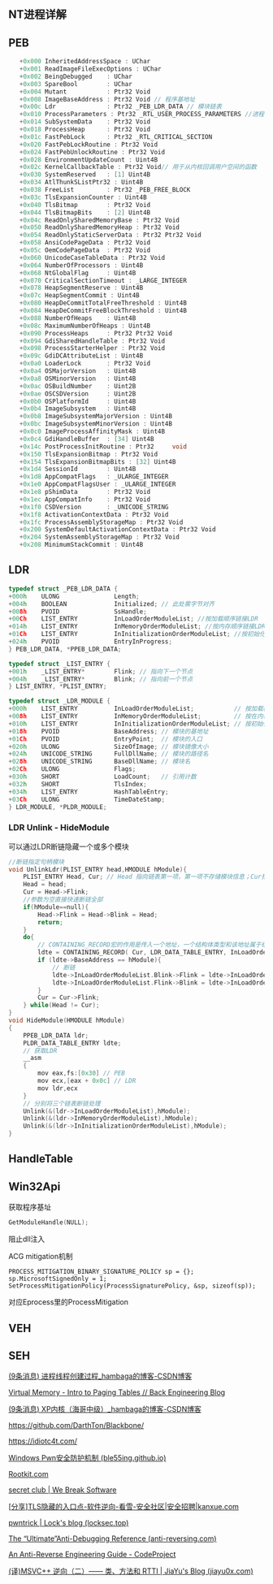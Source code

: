 ## NT进程详解

## PEB

```c
   +0x000 InheritedAddressSpace : UChar
   +0x001 ReadImageFileExecOptions : UChar
   +0x002 BeingDebugged    : UChar
   +0x003 SpareBool        : UChar
   +0x004 Mutant           : Ptr32 Void
   +0x008 ImageBaseAddress : Ptr32 Void // 程序基地址
   +0x00c Ldr              : Ptr32 _PEB_LDR_DATA // 模块链表
   +0x010 ProcessParameters : Ptr32 _RTL_USER_PROCESS_PARAMETERS //进程的参数(ProcessParameters.CommandLine.Buffer)
   +0x014 SubSystemData    : Ptr32 Void
   +0x018 ProcessHeap      : Ptr32 Void
   +0x01c FastPebLock      : Ptr32 _RTL_CRITICAL_SECTION
   +0x020 FastPebLockRoutine : Ptr32 Void
   +0x024 FastPebUnlockRoutine : Ptr32 Void
   +0x028 EnvironmentUpdateCount : Uint4B
   +0x02c KernelCallbackTable : Ptr32 Void// 用于从内核回调用户空间的函数
   +0x030 SystemReserved   : [1] Uint4B
   +0x034 AtlThunkSListPtr32 : Uint4B
   +0x038 FreeList         : Ptr32 _PEB_FREE_BLOCK
   +0x03c TlsExpansionCounter : Uint4B
   +0x040 TlsBitmap        : Ptr32 Void
   +0x044 TlsBitmapBits    : [2] Uint4B
   +0x04c ReadOnlySharedMemoryBase : Ptr32 Void
   +0x050 ReadOnlySharedMemoryHeap : Ptr32 Void
   +0x054 ReadOnlyStaticServerData : Ptr32 Ptr32 Void
   +0x058 AnsiCodePageData : Ptr32 Void
   +0x05c OemCodePageData  : Ptr32 Void
   +0x060 UnicodeCaseTableData : Ptr32 Void
   +0x064 NumberOfProcessors : Uint4B
   +0x068 NtGlobalFlag     : Uint4B
   +0x070 CriticalSectionTimeout : _LARGE_INTEGER
   +0x078 HeapSegmentReserve : Uint4B
   +0x07c HeapSegmentCommit : Uint4B
   +0x080 HeapDeCommitTotalFreeThreshold : Uint4B
   +0x084 HeapDeCommitFreeBlockThreshold : Uint4B
   +0x088 NumberOfHeaps    : Uint4B
   +0x08c MaximumNumberOfHeaps : Uint4B
   +0x090 ProcessHeaps     : Ptr32 Ptr32 Void
   +0x094 GdiSharedHandleTable : Ptr32 Void
   +0x098 ProcessStarterHelper : Ptr32 Void
   +0x09c GdiDCAttributeList : Uint4B
   +0x0a0 LoaderLock       : Ptr32 Void
   +0x0a4 OSMajorVersion   : Uint4B
   +0x0a8 OSMinorVersion   : Uint4B
   +0x0ac OSBuildNumber    : Uint2B
   +0x0ae OSCSDVersion     : Uint2B
   +0x0b0 OSPlatformId     : Uint4B
   +0x0b4 ImageSubsystem   : Uint4B
   +0x0b8 ImageSubsystemMajorVersion : Uint4B
   +0x0bc ImageSubsystemMinorVersion : Uint4B
   +0x0c0 ImageProcessAffinityMask : Uint4B
   +0x0c4 GdiHandleBuffer  : [34] Uint4B
   +0x14c PostProcessInitRoutine : Ptr32     void
   +0x150 TlsExpansionBitmap : Ptr32 Void
   +0x154 TlsExpansionBitmapBits : [32] Uint4B
   +0x1d4 SessionId        : Uint4B
   +0x1d8 AppCompatFlags   : _ULARGE_INTEGER
   +0x1e0 AppCompatFlagsUser : _ULARGE_INTEGER
   +0x1e8 pShimData        : Ptr32 Void
   +0x1ec AppCompatInfo    : Ptr32 Void
   +0x1f0 CSDVersion       : _UNICODE_STRING
   +0x1f8 ActivationContextData : Ptr32 Void
   +0x1fc ProcessAssemblyStorageMap : Ptr32 Void
   +0x200 SystemDefaultActivationContextData : Ptr32 Void
   +0x204 SystemAssemblyStorageMap : Ptr32 Void
   +0x208 MinimumStackCommit : Uint4B
```

## LDR

```c++
typedef struct _PEB_LDR_DATA {
+000h    ULONG               Length;
+004h    BOOLEAN             Initialized; // 此处需字节对齐
+008h    PVOID               SsHandle;
+00Ch    LIST_ENTRY          InLoadOrderModuleList; //按加载顺序链接LDR
+014h    LIST_ENTRY          InMemoryOrderModuleList; //按内存顺序链接LDR
+01Ch    LIST_ENTRY          InInitializationOrderModuleList; //按初始化顺序链接LDR
+024h    PVOID               EntryInProgress;
} PEB_LDR_DATA, *PPEB_LDR_DATA;

typedef struct _LIST_ENTRY {
+001h    _LIST_ENTRY*        Flink; // 指向下一个节点
+004h    _LIST_ENTRY*        Blink; // 指向前一个节点
} LIST_ENTRY, *PLIST_ENTRY;

typedef struct _LDR_MODULE {
+000h    LIST_ENTRY          InLoadOrderModuleList;           // 按加载模块顺序的模块链表
+008h    LIST_ENTRY          InMemoryOrderModuleList;         // 按在内存中顺序的模块链表
+010h    LIST_ENTRY          InInitializationOrderModuleList; // 按初始化顺序
+018h    PVOID               BaseAddress; // 模块的基地址
+01Ch    PVOID               EntryPoint;  // 模块的入口
+020h    ULONG               SizeOfImage; // 模块镜像大小
+024h    UNICODE_STRING      FullDllName; // 模块的路径名
+028h    UNICODE_STRING      BaseDllName; // 模块名
+02Ch    ULONG               Flags;
+030h    SHORT               LoadCount;   // 引用计数
+032h    SHORT               TlsIndex;
+034h    LIST_ENTRY          HashTableEntry; 
+03Ch    ULONG               TimeDateStamp; 
} LDR_MODULE, *PLDR_MODULE;
```

### LDR Unlink - HideModule

可以通过LDR断链隐藏一个或多个模块

```c++
//断链指定句柄模块
void UnlinkLdr(PLIST_ENTRY head,HMODULE hModule){
	PLIST_ENTRY Head, Cur; // Head 指向链表第一项，第一项不存储模块信息；Cur指向第二项，是第一个存储了模块信息的项
	Head = head;
	Cur = Head->Flink;
    //参数为空直接快速断链全部
    if(hModule==null){
        Head->Flink = Head->Blink = Head;
        return;
    }
	do{
		// CONTAINING_RECORD宏的作用是传入一个地址，一个结构体类型和该地址属于结构体中的哪个属性，返回结构体基址
		ldte = CONTAINING_RECORD( Cur, LDR_DATA_TABLE_ENTRY, InLoadOrderModuleList);
		if (ldte->BaseAddress == hModule){		
			// 断链
			ldte->InLoadOrderModuleList.Blink->Flink = ldte->InLoadOrderModuleList.Flink;  
			ldte->InLoadOrderModuleList.Flink->Blink = ldte->InLoadOrderModuleList.Blink;		 
		}
		Cur = Cur->Flink;
	} while(Head != Cur);
}
void HideModule(HMODULE hModule)
{	
	PPEB_LDR_DATA ldr;  
	PLDR_DATA_TABLE_ENTRY ldte;
	// 获取LDR
	__asm
	{
		mov eax,fs:[0x30] // PEB 
		mov ecx,[eax + 0x0c] // LDR
		mov ldr,ecx  
	}
	// 分别将三个链表断链处理
    Unlink(&(ldr->InLoadOrderModuleList),hModule);
    Unlink(&(ldr->InMemoryOrderModuleList),hModule);
    Unlink(&(ldr->InInitializationOrderModuleList),hModule);
}
```



## HandleTable



## Win32Api

获取程序基址

```c++
GetModuleHandle(NULL);
```

阻止dll注入

ACG mitigation机制

```
PROCESS_MITIGATION_BINARY_SIGNATURE_POLICY sp = {};
sp.MicrosoftSignedOnly = 1;
SetProcessMitigationPolicy(ProcessSignaturePolicy, &sp, sizeof(sp));
```

对应Eprocess里的ProcessMitigation



## VEH



## SEH





[(9条消息) 进程线程创建过程_hambaga的博客-CSDN博客](https://blog.csdn.net/Kwansy/article/details/110938883)

[Virtual Memory - Intro to Paging Tables // Back Engineering Blog](https://blog.back.engineering/23/08/2020/)

[(9条消息) XP内核（海哥中级）_hambaga的博客-CSDN博客](https://blog.csdn.net/kwansy/category_10411796.html)

https://github.com/DarthTon/Blackbone/

https://idiotc4t.com/

[Windows Pwn安全防护机制 (ble55ing.github.io)](https://ble55ing.github.io/2019/08/18/WindowsPwn0/)

[Rootkit.com](http://rootkit.com/)

[secret club | We Break Software](https://secret.club/)

[[分享\]TLS隐藏的入口点-软件逆向-看雪-安全社区|安全招聘|kanxue.com](https://bbs.kanxue.com/thread-63237-1.htm)

[pwntrick | Lock's blog (locksec.top)](http://locksec.top/2021/01/02/pwntrick/#toc-heading-9)

[The “Ultimate”Anti-Debugging Reference (anti-reversing.com)](https://anti-reversing.com/Downloads/Anti-Reversing/The_Ultimate_Anti-Reversing_Reference.pdf)

[An Anti-Reverse Engineering Guide - CodeProject](https://www.codeproject.com/Articles/30815/An-Anti-Reverse-Engineering-Guide#OllyFindWindow)

[(译)MSVC++ 逆向（二）—— 类、方法和 RTTI | JiaYu's Blog (jiayu0x.com)](https://jiayu0x.com/2017/04/30/reversing-msvcxx-exception-handling-2/)